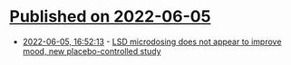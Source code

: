 # [Published on 2022-06-05](index.md)

* [2022-06-05, 16:52:13](https://news.ycombinator.com/item?id=31632680) - [LSD microdosing does not appear to improve mood, new placebo-controlled study](https://www.psypost.org/2022/06/lsd-microdosing-does-not-appear-to-improve-mood-or-cognitive-ability-according-to-new-placebo-controlled-study-63277)
